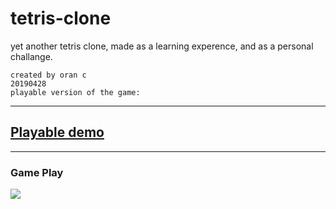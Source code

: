 # tetris-clone
yet another tetris clone, made as a learning experence, and as a personal challange.
```
created by oran c
20190428
playable version of the game: 

```

----------
## [ Playable demo](https://wisehackermonkey.github.io/tetris-clone/)

-----
### Game Play 
![](https://i.imgur.com/MrpXAnA.png)
